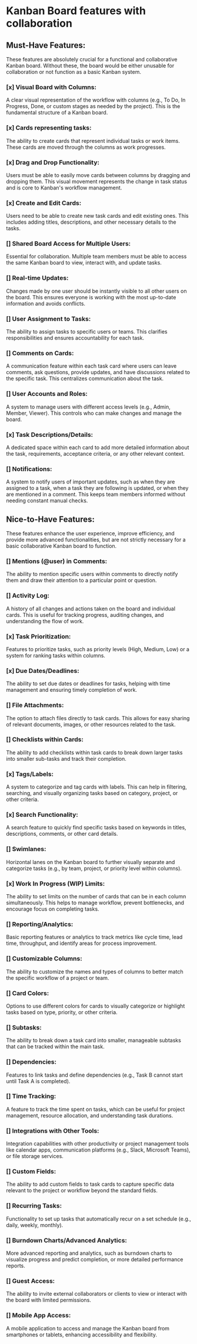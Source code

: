 # Kanban Board features with collaboration

## Must-Have Features:

These features are absolutely crucial for a functional and collaborative Kanban board. Without these, the board would be either unusable for collaboration or not function as a basic Kanban system.

### [x] Visual Board with Columns:

A clear visual representation of the workflow with columns (e.g., To Do, In Progress, Done, or custom stages as needed by the project). This is the fundamental structure of a Kanban board.

### [x] Cards representing tasks:

The ability to create cards that represent individual tasks or work items. These cards are moved through the columns as work progresses.

### [x] Drag and Drop Functionality:

Users must be able to easily move cards between columns by dragging and dropping them. This visual movement represents the change in task status and is core to Kanban's workflow management.

### [x] Create and Edit Cards:

Users need to be able to create new task cards and edit existing ones. This includes adding titles, descriptions, and other necessary details to the tasks.

### [] Shared Board Access for Multiple Users:

Essential for collaboration. Multiple team members must be able to access the same Kanban board to view, interact with, and update tasks.

### [] Real-time Updates:

Changes made by one user should be instantly visible to all other users on the board. This ensures everyone is working with the most up-to-date information and avoids conflicts.

### [] User Assignment to Tasks:

The ability to assign tasks to specific users or teams. This clarifies responsibilities and ensures accountability for each task.

### [] Comments on Cards:

A communication feature within each task card where users can leave comments, ask questions, provide updates, and have discussions related to the specific task. This centralizes communication about the task.

### [] User Accounts and Roles:

A system to manage users with different access levels (e.g., Admin, Member, Viewer). This controls who can make changes and manage the board.

### [x] Task Descriptions/Details:

A dedicated space within each card to add more detailed information about the task, requirements, acceptance criteria, or any other relevant context.

### [] Notifications:

A system to notify users of important updates, such as when they are assigned to a task, when a task they are following is updated, or when they are mentioned in a comment. This keeps team members informed without needing constant manual checks.

## Nice-to-Have Features:

These features enhance the user experience, improve efficiency, and provide more advanced functionalities, but are not strictly necessary for a basic collaborative Kanban board to function.

### [] Mentions (@user) in Comments:

The ability to mention specific users within comments to directly notify them and draw their attention to a particular point or question.

### [] Activity Log:

A history of all changes and actions taken on the board and individual cards. This is useful for tracking progress, auditing changes, and understanding the flow of work.

### [x] Task Prioritization:

Features to prioritize tasks, such as priority levels (High, Medium, Low) or a system for ranking tasks within columns.

### [x] Due Dates/Deadlines:

The ability to set due dates or deadlines for tasks, helping with time management and ensuring timely completion of work.

### [] File Attachments:

The option to attach files directly to task cards. This allows for easy sharing of relevant documents, images, or other resources related to the task.

### [] Checklists within Cards:

The ability to add checklists within task cards to break down larger tasks into smaller sub-tasks and track their completion.

### [x] Tags/Labels:

A system to categorize and tag cards with labels. This can help in filtering, searching, and visually organizing tasks based on category, project, or other criteria.

### [x] Search Functionality:

A search feature to quickly find specific tasks based on keywords in titles, descriptions, comments, or other card details.

### [] Swimlanes:

Horizontal lanes on the Kanban board to further visually separate and categorize tasks (e.g., by team, project, or priority level within columns).

### [x] Work In Progress (WIP) Limits:

The ability to set limits on the number of cards that can be in each column simultaneously. This helps to manage workflow, prevent bottlenecks, and encourage focus on completing tasks.

### [] Reporting/Analytics:

Basic reporting features or analytics to track metrics like cycle time, lead time, throughput, and identify areas for process improvement.

### [] Customizable Columns:

The ability to customize the names and types of columns to better match the specific workflow of a project or team.

### [] Card Colors:

Options to use different colors for cards to visually categorize or highlight tasks based on type, priority, or other criteria.

### [] Subtasks:

The ability to break down a task card into smaller, manageable subtasks that can be tracked within the main task.

### [] Dependencies:

Features to link tasks and define dependencies (e.g., Task B cannot start until Task A is completed).

### [] Time Tracking:

A feature to track the time spent on tasks, which can be useful for project management, resource allocation, and understanding task durations.

### [] Integrations with Other Tools:

Integration capabilities with other productivity or project management tools like calendar apps, communication platforms (e.g., Slack, Microsoft Teams), or file storage services.

### [] Custom Fields:

The ability to add custom fields to task cards to capture specific data relevant to the project or workflow beyond the standard fields.

### [] Recurring Tasks:

Functionality to set up tasks that automatically recur on a set schedule (e.g., daily, weekly, monthly).

### [] Burndown Charts/Advanced Analytics:

More advanced reporting and analytics, such as burndown charts to visualize progress and predict completion, or more detailed performance reports.

### [] Guest Access:

The ability to invite external collaborators or clients to view or interact with the board with limited permissions.

### [] Mobile App Access:

A mobile application to access and manage the Kanban board from smartphones or tablets, enhancing accessibility and flexibility.
